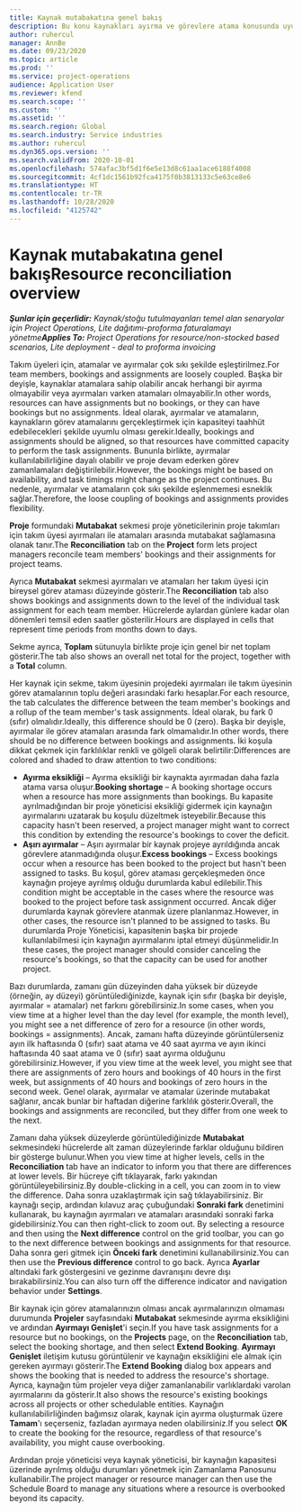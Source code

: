 ```yaml
---
title: Kaynak mutabakatına genel bakış
description: Bu konu kaynakları ayırma ve görevlere atama konusunda uyumun sağlanması hakkında bilgi sağlar.
author: ruhercul
manager: AnnBe
ms.date: 09/23/2020
ms.topic: article
ms.prod: ''
ms.service: project-operations
audience: Application User
ms.reviewer: kfend
ms.search.scope: ''
ms.custom: ''
ms.assetid: ''
ms.search.region: Global
ms.search.industry: Service industries
ms.author: ruhercul
ms.dyn365.ops.version: ''
ms.search.validFrom: 2020-10-01
ms.openlocfilehash: 574afac3bf5d1f6e5e13d8c61aa1ace6188f4008
ms.sourcegitcommit: 4cf1dc1561b92fca4175f0b3813133c5e63ce8e6
ms.translationtype: HT
ms.contentlocale: tr-TR
ms.lasthandoff: 10/28/2020
ms.locfileid: "4125742"
---
```

# <a name="resource-reconciliation-overview"></a><span data-ttu-id="e069d-103">Kaynak mutabakatına genel bakış</span><span class="sxs-lookup"><span data-stu-id="e069d-103">Resource reconciliation overview</span></span>

<span data-ttu-id="e069d-104">_**Şunlar için geçerlidir:** Kaynak/stoğu tutulmayanları temel alan senaryolar için Project Operations, Lite dağıtımı-proforma faturalamayı yönetme_</span><span class="sxs-lookup"><span data-stu-id="e069d-104">_**Applies To:** Project Operations for resource/non-stocked based scenarios, Lite deployment - deal to proforma invoicing_</span></span>

<span data-ttu-id="e069d-105">Takım üyeleri için, atamalar ve ayırmalar çok sıkı şekilde eşleştirilmez.</span><span class="sxs-lookup"><span data-stu-id="e069d-105">For team members, bookings and assignments are loosely coupled.</span></span> <span data-ttu-id="e069d-106">Başka bir deyişle, kaynaklar atamalara sahip olabilir ancak herhangi bir ayırma olmayabilir veya ayırmaları varken atamaları olmayabilir.</span><span class="sxs-lookup"><span data-stu-id="e069d-106">In other words, resources can have assignments but no bookings, or they can have bookings but no assignments.</span></span> <span data-ttu-id="e069d-107">İdeal olarak, ayırmalar ve atamaların, kaynakların görev atamalarını gerçekleştirmek için kapasiteyi taahhüt edebilecekleri şekilde uyumlu olması gerekir.</span><span class="sxs-lookup"><span data-stu-id="e069d-107">Ideally, bookings and assignments should be aligned, so that resources have committed capacity to perform the task assignments.</span></span> <span data-ttu-id="e069d-108">Bununla birlikte, ayırmalar kullanılabilirliğine dayalı olabilir ve proje devam ederken görev zamanlamaları değiştirilebilir.</span><span class="sxs-lookup"><span data-stu-id="e069d-108">However, the bookings might be based on availability, and task timings might change as the project continues.</span></span> <span data-ttu-id="e069d-109">Bu nedenle, ayırmalar ve atamaların çok sıkı şekilde eşlenmemesi esneklik sağlar.</span><span class="sxs-lookup"><span data-stu-id="e069d-109">Therefore, the loose coupling of bookings and assignments provides flexibility.</span></span>

<span data-ttu-id="e069d-110">**Proje** formundaki **Mutabakat** sekmesi proje yöneticilerinin proje takımları için takım üyesi ayırmaları ile atamaları arasında mutabakat sağlamasına olanak tanır.</span><span class="sxs-lookup"><span data-stu-id="e069d-110">The **Reconciliation** tab on the **Project** form lets project managers reconcile team members' bookings and their assignments for project teams.</span></span>

<span data-ttu-id="e069d-111">Ayrıca **Mutabakat** sekmesi ayırmaları ve atamaları her takım üyesi için bireysel görev ataması düzeyinde gösterir.</span><span class="sxs-lookup"><span data-stu-id="e069d-111">The **Reconciliation** tab also shows bookings and assignments down to the level of the individual task assignment for each team member.</span></span> <span data-ttu-id="e069d-112">Hücrelerde aylardan günlere kadar olan dönemleri temsil eden saatler gösterilir.</span><span class="sxs-lookup"><span data-stu-id="e069d-112">Hours are displayed in cells that represent time periods from months down to days.</span></span>

<span data-ttu-id="e069d-113">Sekme ayrıca, **Toplam** sütunuyla birlikte proje için genel bir net toplam gösterir.</span><span class="sxs-lookup"><span data-stu-id="e069d-113">The tab also shows an overall net total for the project, together with a **Total** column.</span></span>

<span data-ttu-id="e069d-114">Her kaynak için sekme, takım üyesinin projedeki ayırmaları ile takım üyesinin görev atamalarının toplu değeri arasındaki farkı hesaplar.</span><span class="sxs-lookup"><span data-stu-id="e069d-114">For each resource, the tab calculates the difference between the team member's bookings and a rollup of the team member's task assignments.</span></span> <span data-ttu-id="e069d-115">İdeal olarak, bu fark 0 (sıfır) olmalıdır.</span><span class="sxs-lookup"><span data-stu-id="e069d-115">Ideally, this difference should be 0 (zero).</span></span> <span data-ttu-id="e069d-116">Başka bir deyişle, ayırmalar ile görev atamaları arasında fark olmamalıdır.</span><span class="sxs-lookup"><span data-stu-id="e069d-116">In other words, there should be no difference between bookings and assignments.</span></span> <span data-ttu-id="e069d-117">İki koşula dikkat çekmek için farklılıklar renkli ve gölgeli olarak belirtilir:</span><span class="sxs-lookup"><span data-stu-id="e069d-117">Differences are colored and shaded to draw attention to two conditions:</span></span>

- <span data-ttu-id="e069d-118">**Ayırma eksikliği** – Ayırma eksikliği bir kaynakta ayırmadan daha fazla atama varsa oluşur.</span><span class="sxs-lookup"><span data-stu-id="e069d-118">**Booking shortage** – A booking shortage occurs when a resource has more assignments than bookings.</span></span> <span data-ttu-id="e069d-119">Bu kapasite ayrılmadığından bir proje yöneticisi eksikliği gidermek için kaynağın ayırmalarını uzatarak bu koşulu düzeltmek isteyebilir.</span><span class="sxs-lookup"><span data-stu-id="e069d-119">Because this capacity hasn't been reserved, a project manager might want to correct this condition by extending the resource's bookings to cover the deficit.</span></span>
- <span data-ttu-id="e069d-120">**Aşırı ayırmalar** – Aşırı ayırmalar bir kaynak projeye ayrıldığında ancak görevlere atanmadığında oluşur.</span><span class="sxs-lookup"><span data-stu-id="e069d-120">**Excess bookings** – Excess bookings occur when a resource has been booked to the project but hasn't been assigned to tasks.</span></span> <span data-ttu-id="e069d-121">Bu koşul, görev ataması gerçekleşmeden önce kaynağın projeye ayrılmış olduğu durumlarda kabul edilebilir.</span><span class="sxs-lookup"><span data-stu-id="e069d-121">This condition might be acceptable in the cases where the resource was booked to the project before task assignment occurred.</span></span> <span data-ttu-id="e069d-122">Ancak diğer durumlarda kaynak görevlere atanmak üzere planlanmaz.</span><span class="sxs-lookup"><span data-stu-id="e069d-122">However, in other cases, the resource isn't planned to be assigned to tasks.</span></span> <span data-ttu-id="e069d-123">Bu durumlarda Proje Yöneticisi, kapasitenin başka bir projede kullanılabilmesi için kaynağın ayırmalarını iptal etmeyi düşünmelidir.</span><span class="sxs-lookup"><span data-stu-id="e069d-123">In these cases, the project manager should consider canceling the resource's bookings, so that the capacity can be used for another project.</span></span>

<span data-ttu-id="e069d-124">Bazı durumlarda, zamanı gün düzeyinden daha yüksek bir düzeyde (örneğin, ay düzeyi) görüntülediğinizde, kaynak için sıfır (başka bir deyişle, ayırmalar = atamalar) net farkını görebilirsiniz.</span><span class="sxs-lookup"><span data-stu-id="e069d-124">In some cases, when you view time at a higher level than the day level (for example, the month level), you might see a net difference of zero for a resource (in other words, bookings = assignments).</span></span> <span data-ttu-id="e069d-125">Ancak, zamanı hafta düzeyinde görüntülerseniz ayın ilk haftasında 0 (sıfır) saat atama ve 40 saat ayırma ve ayın ikinci haftasında 40 saat atama ve 0 (sıfır) saat ayırma olduğunu görebilirsiniz.</span><span class="sxs-lookup"><span data-stu-id="e069d-125">However, if you view time at the week level, you might see that there are assignments of zero hours and bookings of 40 hours in the first week, but assignments of 40 hours and bookings of zero hours in the second week.</span></span> <span data-ttu-id="e069d-126">Genel olarak, ayırmalar ve atamalar üzerinde mutabakat sağlanır, ancak bunlar bir haftadan diğerine farklılık gösterir.</span><span class="sxs-lookup"><span data-stu-id="e069d-126">Overall, the bookings and assignments are reconciled, but they differ from one week to the next.</span></span>

<span data-ttu-id="e069d-127">Zamanı daha yüksek düzeylerde görüntülediğinizde **Mutabakat** sekmesindeki hücrelerde alt zaman düzeylerinde farklar olduğunu bildiren bir gösterge bulunur.</span><span class="sxs-lookup"><span data-stu-id="e069d-127">When you view time at higher levels, cells in the **Reconciliation** tab have an indicator to inform you that there are differences at lower levels.</span></span> <span data-ttu-id="e069d-128">Bir hücreye çift tıklayarak, farkı yakından görüntüleyebilirsiniz.</span><span class="sxs-lookup"><span data-stu-id="e069d-128">By double-clicking in a cell, you can zoom in to view the difference.</span></span> <span data-ttu-id="e069d-129">Daha sonra uzaklaştırmak için sağ tıklayabilirsiniz. Bir kaynağı seçip, ardından kılavuz araç çubuğundaki **Sonraki fark** denetimini kullanarak, bu kaynağın ayırmaları ve atamaları arasındaki sonraki farka gidebilirsiniz.</span><span class="sxs-lookup"><span data-stu-id="e069d-129">You can then right-click to zoom out. By selecting a resource and then using the **Next difference** control on the grid toolbar, you can go to the next difference between bookings and assignments for that resource.</span></span> <span data-ttu-id="e069d-130">Daha sonra geri gitmek için **Önceki fark** denetimini kullanabilirsiniz.</span><span class="sxs-lookup"><span data-stu-id="e069d-130">You can then use the **Previous difference** control to go back.</span></span> <span data-ttu-id="e069d-131">Ayrıca **Ayarlar** altındaki fark göstergesini ve gezinme davranışını devre dışı bırakabilirsiniz.</span><span class="sxs-lookup"><span data-stu-id="e069d-131">You can also turn off the difference indicator and navigation behavior under **Settings**.</span></span>


<span data-ttu-id="e069d-132">Bir kaynak için görev atamalarınızın olması ancak ayırmalarınızın olmaması durumunda **Projeler** sayfasındaki **Mutabakat** sekmesinde ayırma eksikliğini ve ardından **Ayırmayı Genişlet**'i seçin.</span><span class="sxs-lookup"><span data-stu-id="e069d-132">If you have task assignments for a resource but no bookings, on the **Projects** page, on the **Reconciliation** tab, select the booking shortage, and then select **Extend Booking**.</span></span> <span data-ttu-id="e069d-133">**Ayırmayı Genişlet** iletişim kutusu görüntülenir ve kaynağın eksikliğini ele almak için gereken ayırmayı gösterir.</span><span class="sxs-lookup"><span data-stu-id="e069d-133">The **Extend Booking** dialog box appears and shows the booking that is needed to address the resource's shortage.</span></span> <span data-ttu-id="e069d-134">Ayrıca, kaynağın tüm projeler veya diğer zamanlanabilir varlıklardaki varolan ayırmalarını da gösterir.</span><span class="sxs-lookup"><span data-stu-id="e069d-134">It also shows the resource's existing bookings across all projects or other schedulable entities.</span></span> <span data-ttu-id="e069d-135">Kaynağın kullanılabilirliğinden bağımsız olarak, kaynak için ayırma oluşturmak üzere **Tamam**'ı seçerseniz, fazladan ayırmaya neden olabilirsiniz.</span><span class="sxs-lookup"><span data-stu-id="e069d-135">If you select **OK** to create the booking for the resource, regardless of that resource's availability, you might cause overbooking.</span></span>

<span data-ttu-id="e069d-136">Ardından proje yöneticisi veya kaynak yöneticisi, bir kaynağın kapasitesi üzerinde ayrılmış olduğu durumları yönetmek için Zamanlama Panosunu kullanabilir.</span><span class="sxs-lookup"><span data-stu-id="e069d-136">The project manager or resource manager can then use the Schedule Board to manage any situations where a resource is overbooked beyond its capacity.</span></span>

